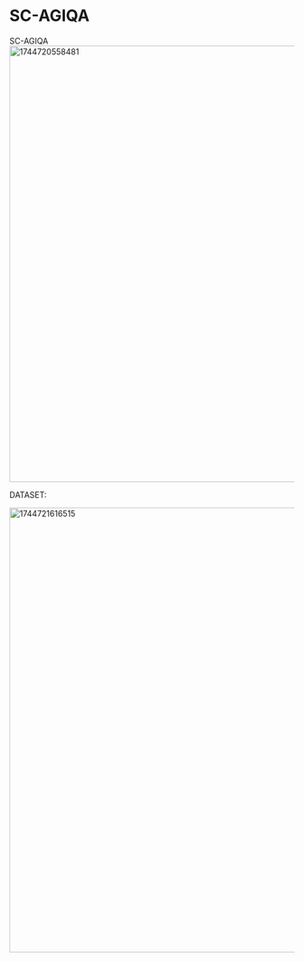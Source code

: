 # SC-AGIQA
SC-AGIQA
<img width="770" alt="1744720558481" src="https://github.com/user-attachments/assets/b5bfa381-4c95-4e88-8fa6-0d8a59cb2100" />

DATASET:



<img width="785" alt="1744721616515" src="https://github.com/user-attachments/assets/77444089-9fc2-49bd-a616-07a686f5baa5" />

